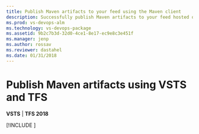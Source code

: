```yaml
---
title: Publish Maven artifacts to your feed using the Maven client
description: Successfully publish Maven artifacts to your feed hosted on VSTS or Team Foundation Server
ms.prod: vs-devops-alm
ms.technology: vs-devops-package
ms.assetid: 9b2c7b3d-32d0-4ce1-8e17-ec9e8c3e451f
ms.manager: jenp
ms.author: rossav
ms.reviewer: dastahel
ms.date: 01/31/2018
---
```


[//]: # (monikerRange: '>= tfs-2018') 

# Publish Maven artifacts using VSTS and TFS

**VSTS** | **TFS 2018**

[!INCLUDE [](../_shared/maven/publish.md)]